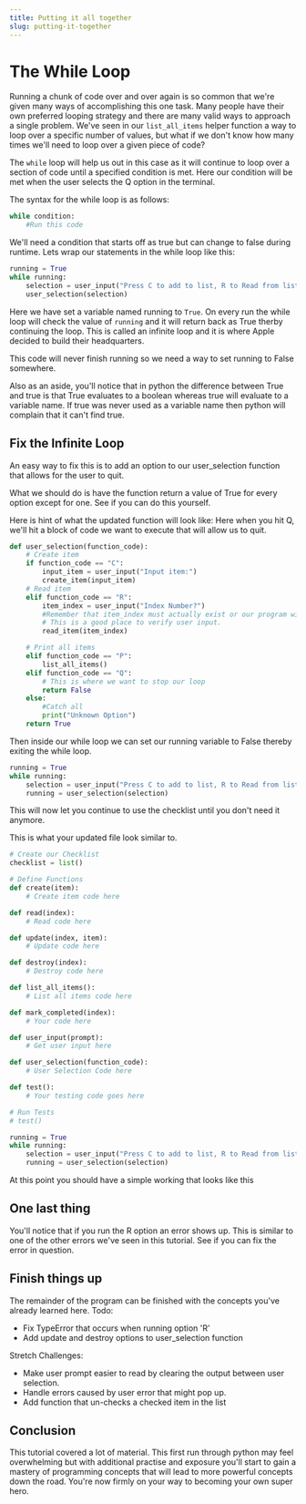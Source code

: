 ```yaml
---
title: Putting it all together
slug: putting-it-together
---
```

# The While Loop
Running a chunk of code over and over again is so common that we're given many ways of accomplishing this one task. Many people have their own preferred looping strategy and there are many valid ways to approach a single problem. We've seen in our `list_all_items` helper function a way to loop over a specific number of values, but what if we don't know how many times we'll need to loop over a given piece of code?

The `while` loop will help us out in this case as it will continue to loop over a section of code until a specified condition is met. Here our condition will be met when the user selects the Q option in the terminal.

 The syntax for the while loop is as follows:

```python
while condition:
    #Run this code
```

We'll need a condition that starts off as true but can change to false during runtime. 
Lets wrap our statements in the while loop like this:

```python
running = True
while running:
    selection = user_input("Press C to add to list, R to Read from list and P to display list")
    user_selection(selection)

```
Here we have set a variable named running to ```True```. On every run the while loop will check the value of `running` and it will return back as True therby continuing the loop. This is called an infinite loop and it is where Apple decided to build their headquarters.

This code will never finish running so we need a way to set running to False somewhere.

Also as an aside, you'll notice that in python the difference between True and true is that True evaluates to a boolean whereas true will evaluate to a variable name. If true was never used as a variable name then python will complain that it can't find true.

## Fix the Infinite Loop
An easy way to fix this is to add an option to our user_selection function that allows for the user to quit.

What we should do is have the function return a value of True for every option except for one. See if you can do this yourself.

Here is hint of what the updated function will look like:
Here when you hit Q, we'll hit a block of code we want to execute that will allow us to quit.

```python
def user_selection(function_code):
    # Create item
    if function_code == "C":
        input_item = user_input("Input item:")
        create_item(input_item)
    # Read item
    elif function_code == "R":
        item_index = user_input("Index Number?")
        #Remember that item_index must actually exist or our program will crash.
        # This is a good place to verify user input.
        read_item(item_index)

    # Print all items
    elif function_code == "P":
        list_all_items()
    elif function_code == "Q":
        # This is where we want to stop our loop
        return False
    else:
        #Catch all
        print("Unknown Option")
    return True
```
Then inside our while loop we can set our running variable to False thereby exiting the while loop.

```python
running = True
while running:
    selection = user_input("Press C to add to list, R to Read from list, P to display list, and Q to quit")
    running = user_selection(selection)
```
This will now let you continue to use the checklist until you don't need it anymore.

This is what your updated file look similar to.
```python
# Create our Checklist
checklist = list()

# Define Functions
def create(item):
    # Create item code here

def read(index):
    # Read code here

def update(index, item):
    # Update code here

def destroy(index):
    # Destroy code here

def list_all_items():
    # List all items code here

def mark_completed(index):
    # Your code here

def user_input(prompt):
    # Get user input here

def user_selection(function_code):
    # User Selection Code here

def test():
    # Your testing code goes here

# Run Tests
# test()

running = True
while running:
    selection = user_input("Press C to add to list, R to Read from list, P to display list, and Q to quit")
    running = user_selection(selection)
```

At this point you should have a simple working that looks like this
![]()

## One last thing
You'll notice that if you run the R option an error shows up. This is similar to one of the other errors we've seen in this tutorial. See if you can fix the error in question.

## Finish things up
The remainder of the program can be finished with the concepts you've already learned here.
Todo:
* Fix TypeError that occurs when running option 'R'
* Add update and destroy options to user_selection function

Stretch Challenges:
* Make user prompt easier to read by clearing the output between user selection.
* Handle errors caused by user error that might pop up.
* Add function that un-checks a checked item in the list


## Conclusion
This tutorial covered a lot of material. This first run through python may feel overwhelming but with additional practise and exposure you'll start to gain a mastery of programming concepts that will lead to more powerful concepts down the road. You're now firmly on your way to becoming your own super hero.